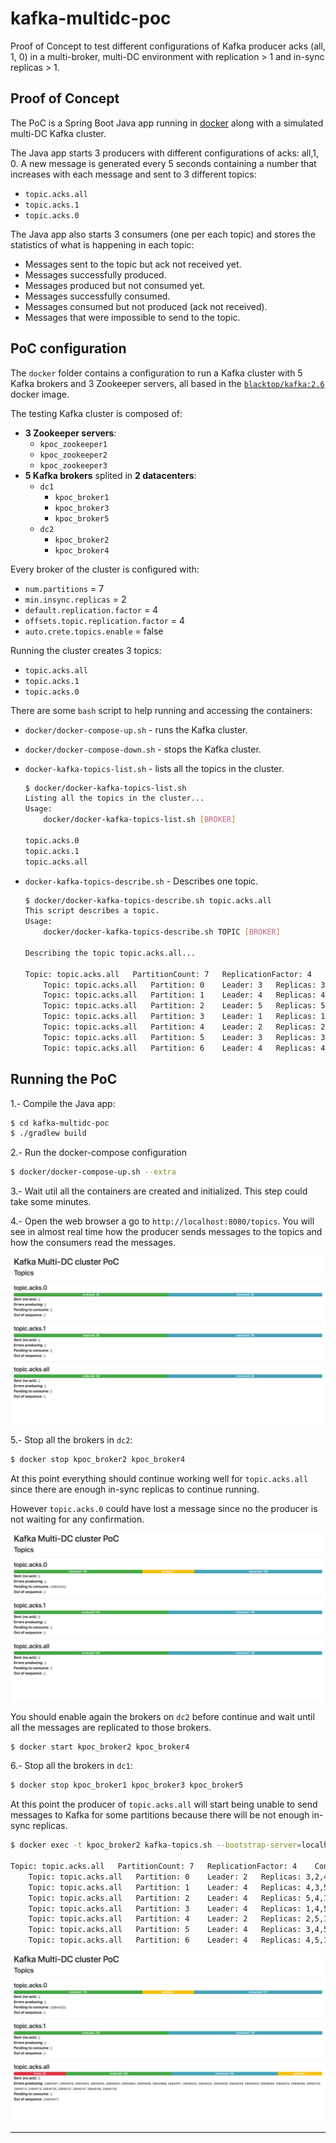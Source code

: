 # kafka-multidc-poc

Proof of Concept to test different configurations of Kafka producer acks (all, 1, 0)
in a multi-broker, multi-DC environment with replication > 1 and in-sync replicas > 1.

## Proof of Concept

The PoC is a Spring Boot Java app running in [docker]
along with a simulated multi-DC Kafka cluster.

The Java app starts 3 producers with different configurations of acks: all,1, 0.
A new message is generated every 5 seconds containing a number
that increases with each message and sent to 3 different topics:

* `topic.acks.all`
* `topic.acks.1`
* `topic.acks.0`

The Java app also starts 3 consumers (one per each topic) and stores the statistics
of what is happening in each topic:

* Messages sent to the topic but ack not received yet.
* Messages successfully produced.
* Messages produced but not consumed yet.
* Messages successfully consumed.
* Messages consumed but not produced (ack not received).
* Messages that were impossible to send to the topic.

## PoC configuration

The `docker` folder contains a configuration to run a Kafka cluster with
5 Kafka brokers and 3 Zookeeper servers, all based in the [`blacktop/kafka:2.6`]
docker image.

The testing Kafka cluster is composed of:

* **3 Zookeeper servers**:
    * `kpoc_zookeeper1`
    * `kpoc_zookeeper2`
    * `kpoc_zookeeper3`
* **5 Kafka brokers** splited in **2 datacenters**:
    * `dc1`
        * `kpoc_broker1`
        * `kpoc_broker3`
        * `kpoc_broker5`
    * `dc2`
        * `kpoc_broker2`
        * `kpoc_broker4`

Every broker of the cluster is configured with:

* `num.partitions` = 7
* `min.insync.replicas` = 2
* `default.replication.factor` = 4
* `offsets.topic.replication.factor` = 4
* `auto.crete.topics.enable` = false

Running the cluster creates 3 topics:

* `topic.acks.all`
* `topic.acks.1`
* `topic.acks.0`

There are some `bash` script to help running and accessing the containers:

* `docker/docker-compose-up.sh` - runs the Kafka cluster.

* `docker/docker-compose-down.sh` - stops the Kafka cluster.

* `docker-kafka-topics-list.sh` - lists all the topics in the cluster.

    ```bash
    $ docker/docker-kafka-topics-list.sh
    Listing all the topics in the cluster...
    Usage:
        docker/docker-kafka-topics-list.sh [BROKER]
    
    topic.acks.0
    topic.acks.1
    topic.acks.all
    ```

* `docker-kafka-topics-describe.sh` - Describes one topic.

    ```bash
    $ docker/docker-kafka-topics-describe.sh topic.acks.all
    This script describes a topic.
    Usage:
        docker/docker-kafka-topics-describe.sh TOPIC [BROKER]
    
    Describing the topic topic.acks.all...
    
    Topic: topic.acks.all	PartitionCount: 7	ReplicationFactor: 4	Configs: min.insync.replicas=2,segment.bytes=1073741824
        Topic: topic.acks.all	Partition: 0	Leader: 3	Replicas: 3,2,4,5	Isr: 3,2,4,5
        Topic: topic.acks.all	Partition: 1	Leader: 4	Replicas: 4,3,5,1	Isr: 4,3,5,1
        Topic: topic.acks.all	Partition: 2	Leader: 5	Replicas: 5,4,1,2	Isr: 5,4,1,2
        Topic: topic.acks.all	Partition: 3	Leader: 1	Replicas: 1,4,5,2	Isr: 1,4,5,2
        Topic: topic.acks.all	Partition: 4	Leader: 2	Replicas: 2,5,1,3	Isr: 2,5,1,3
        Topic: topic.acks.all	Partition: 5	Leader: 3	Replicas: 3,4,5,1	Isr: 3,4,5,1
        Topic: topic.acks.all	Partition: 6	Leader: 4	Replicas: 4,5,1,2	Isr: 4,5,1,2
    ```

## Running the PoC

1.- Compile the Java app:

```bash
$ cd kafka-multidc-poc
$ ./gradlew build
```

2.- Run the docker-compose configuration

```bash
$ docker/docker-compose-up.sh --extra
```

3.- Wait util all the containers are created and initialized.
This step could take some minutes.

4.- Open the web browser a go to `http://localhost:8080/topics`.
You will see in almost real time how the producer sends messages to the topics
and how the consumers read the messages.

![scr1.png](docs/images/scr1.png "Screenshot")

5.- Stop all the brokers in `dc2`:

```bash
$ docker stop kpoc_broker2 kpoc_broker4
```

At this point everything should continue working well for `topic.acks.all`
since there are enough in-sync replicas to continue running.

However `topic.acks.0` could have lost a message since no the producer is
not waiting for any confirmation.

![scr2.png](docs/images/scr2.png "Screenshot")

You should enable again the brokers on `dc2` before continue and wait
until all the messages are replicated to those brokers.

```bash
$ docker start kpoc_broker2 kpoc_broker4
```

6.- Stop all the brokers in `dc1`:

```bash
$ docker stop kpoc_broker1 kpoc_broker3 kpoc_broker5
```

At this point the producer of `topic.acks.all` will start being unable to send
messages to Kafka for some partitions because there will be not enough in-sync
replicas.

```bash
$ docker exec -t kpoc_broker2 kafka-topics.sh --bootstrap-server=localhost:9092 --describe --topic topic.acks.all

Topic: topic.acks.all	PartitionCount: 7	ReplicationFactor: 4	Configs: min.insync.replicas=2,segment.bytes=1073741824
	Topic: topic.acks.all	Partition: 0	Leader: 2	Replicas: 3,2,4,5	Isr: 2,4
	Topic: topic.acks.all	Partition: 1	Leader: 4	Replicas: 4,3,5,1	Isr: 4
	Topic: topic.acks.all	Partition: 2	Leader: 4	Replicas: 5,4,1,2	Isr: 2,4
	Topic: topic.acks.all	Partition: 3	Leader: 4	Replicas: 1,4,5,2	Isr: 2,4
	Topic: topic.acks.all	Partition: 4	Leader: 2	Replicas: 2,5,1,3	Isr: 2
	Topic: topic.acks.all	Partition: 5	Leader: 4	Replicas: 3,4,5,1	Isr: 4
	Topic: topic.acks.all	Partition: 6	Leader: 4	Replicas: 4,5,1,2	Isr: 2,4
```

![scr3.png](docs/images/scr3.png "Screenshot")

---

[docker]: https://www.docker.com/
[`blacktop/kafka:2.6`]: https://hub.docker.com/r/blacktop/kafka
